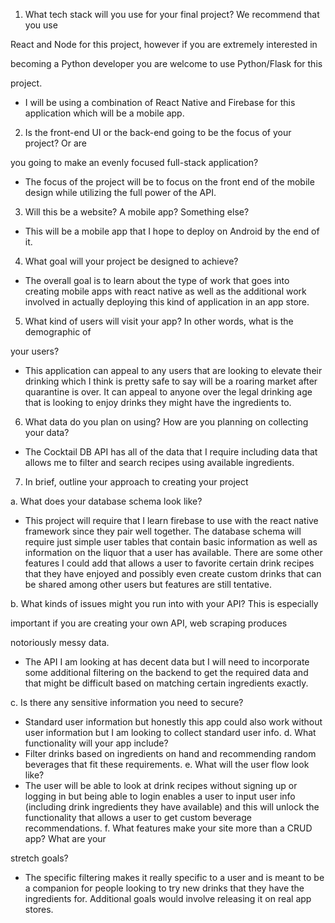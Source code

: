 1. What tech stack will you use for your final project? We recommend that you use

React and Node for this project, however if you are extremely interested in

becoming a Python developer you are welcome to use Python/Flask for this

project.

- I will be using a combination of React Native and Firebase for this application which will be a mobile app.
  
  

2. Is the front-end UI or the back-end going to be the focus of your project? Or are

you going to make an evenly focused full-stack application?

- The focus of the project will be to focus on the front end of the mobile design while utilizing the full power of the API. 
3. Will this be a website? A mobile app? Something else?
- This will be a mobile app that I hope to deploy on Android by the end of it. 
4. What goal will your project be designed to achieve?
- The overall goal is to learn about the type of work that goes into creating mobile apps with react native as well as the additional work involved in actually deploying this kind of application in an app store. 
5. What kind of users will visit your app? In other words, what is the demographic of

your users?
- This application can appeal to any users that are looking to elevate their drinking which I think is pretty safe to say will be a roaring market after quarantine is over. It can appeal to anyone over the legal drinking age that is looking to enjoy drinks they might have the ingredients to.

6. What data do you plan on using? How are you planning on collecting your data?

- The Cocktail DB API has all of the data that I require including data that allows me to filter and search recipes using available ingredients. 

7. In brief, outline your approach to creating your project 

a. What does your database schema look like?
- This project will require that I learn firebase to use with the react native framework since they pair well together. The database schema will require just simple user tables that contain basic information as well as information on the liquor that a user has available. There are some other features I could add that allows a user to favorite certain drink recipes that they have enjoyed and possibly even create custom drinks that can be shared among other users but features are still tentative. 

b. What kinds of issues might you run into with your API? This is especially

important if you are creating your own API, web scraping produces

notoriously messy data.
- The API I am looking at has decent data but I will need to incorporate some additional filtering on the backend to get the required data and that might be difficult based on matching certain ingredients exactly. 

c. Is there any sensitive information you need to secure?
- Standard user information but honestly this app could also work without user information but I am looking to collect standard user info. 
d. What functionality will your app include?
- Filter drinks based on ingredients on hand and recommending random beverages that fit these requirements. 
e. What will the user flow look like?
- The user will be able to look at drink recipes without signing up or logging in but being able to login enables a user to input user info (including drink ingredients they have available) and this will unlock the functionality that allows a user to get custom beverage recommendations. 
f. What features make your site more than a CRUD app? What are your

stretch goals?
- The specific filtering makes it really specific to a user and is meant to be a companion for people looking to try new drinks that they have the ingredients for. Additional goals would involve releasing it on real app stores. 